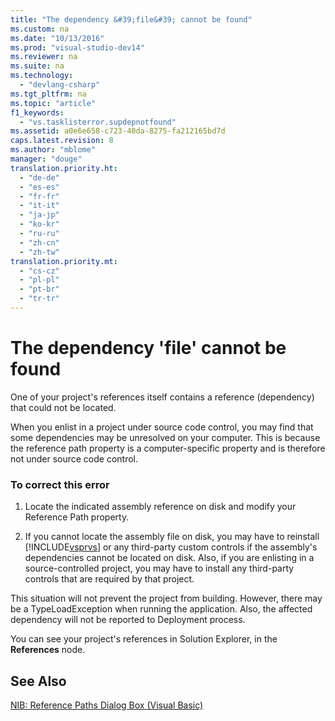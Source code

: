 ```yaml
---
title: "The dependency &#39;file&#39; cannot be found"
ms.custom: na
ms.date: "10/13/2016"
ms.prod: "visual-studio-dev14"
ms.reviewer: na
ms.suite: na
ms.technology: 
  - "devlang-csharp"
ms.tgt_pltfrm: na
ms.topic: "article"
f1_keywords: 
  - "vs.tasklisterror.supdepnotfound"
ms.assetid: a0e6e658-c723-40da-8275-fa212165bd7d
caps.latest.revision: 8
ms.author: "mblome"
manager: "douge"
translation.priority.ht: 
  - "de-de"
  - "es-es"
  - "fr-fr"
  - "it-it"
  - "ja-jp"
  - "ko-kr"
  - "ru-ru"
  - "zh-cn"
  - "zh-tw"
translation.priority.mt: 
  - "cs-cz"
  - "pl-pl"
  - "pt-br"
  - "tr-tr"
---
```

# The dependency &#39;file&#39; cannot be found
One of your project's references itself contains a reference (dependency) that could not be located.  
  
 When you enlist in a project under source code control, you may find that some dependencies may be unresolved on your computer. This is because the reference path property is a computer-specific property and is therefore not under source code control.  
  
### To correct this error  
  
1.  Locate the indicated assembly reference on disk and modify your Reference Path property.  
  
2.  If you cannot locate the assembly file on disk, you may have to reinstall [!INCLUDE[vsprvs](../codequality/includes/vsprvs_md.md)] or any third-party custom controls if the assembly's dependencies cannot be located on disk. Also, if you are enlisting in a source-controlled project, you may have to install any third-party controls that are required by that project.  
  
 This situation will not prevent the project from building. However, there may be a TypeLoadException when running the application. Also, the affected dependency will not be reported to Deployment process.  
  
 You can see your project's references in Solution Explorer, in the **References** node.  
  
## See Also  
 [NIB: Reference Paths Dialog Box (Visual Basic)](http://msdn.microsoft.com/en-us/8e549b39-7256-456a-8fd7-089b23facf9c)